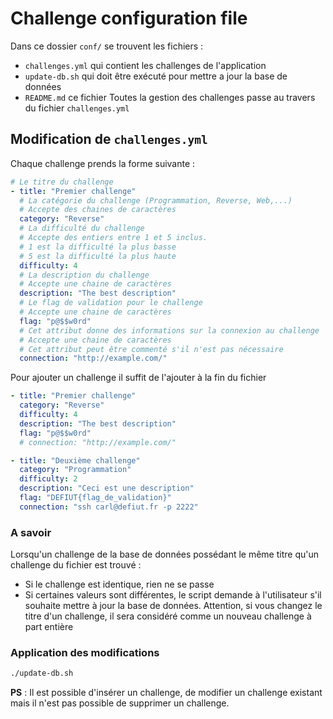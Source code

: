 # Challenge configuration file

Dans ce dossier `conf/` se trouvent les fichiers : 
- `challenges.yml` qui contient les challenges de l'application
- `update-db.sh` qui doit être exécuté pour mettre a jour la base de données
- `README.md` ce fichier
Toutes la gestion des challenges passe au travers du fichier `challenges.yml`

## Modification de `challenges.yml`
Chaque challenge prends la forme suivante :
```yml
# Le titre du challenge
- title: "Premier challenge"
  # La catégorie du challenge (Programmation, Reverse, Web,...)
  # Accepte des chaines de caractères
  category: "Reverse"
  # La difficulté du challenge
  # Accepte des entiers entre 1 et 5 inclus.
  # 1 est la difficulté la plus basse
  # 5 est la difficulté la plus haute
  difficulty: 4
  # La description du challenge
  # Accepte une chaine de caractères
  description: "The best description"
  # Le flag de validation pour le challenge
  # Accepte une chaine de caractères
  flag: "p@$$w0rd"
  # Cet attribut donne des informations sur la connexion au challenge
  # Accepte une chaine de caractères
  # Cet attribut peut être commenté s'il n'est pas nécessaire
  connection: "http://example.com/"
```

Pour ajouter un challenge il suffit de l'ajouter à la fin du fichier
```yml
- title: "Premier challenge"
  category: "Reverse"
  difficulty: 4
  description: "The best description"
  flag: "p@$$w0rd"
  # connection: "http://example.com/"

- title: "Deuxième challenge"
  category: "Programmation"
  difficulty: 2
  description: "Ceci est une description"
  flag: "DEFIUT{flag_de_validation}"
  connection: "ssh carl@defiut.fr -p 2222"
```

### A savoir
Lorsqu'un challenge de la base de données possédant le même titre qu'un challenge du fichier est trouvé : 
- Si le challenge est identique, rien ne se passe
- Si certaines valeurs sont différentes, le script demande à l'utilisateur s'il souhaite mettre à jour la base de données.
Attention, si vous changez le titre d'un challenge, il sera considéré comme un nouveau challenge à part entière

### Application des modifications

```bash
./update-db.sh 
```

**PS** : Il est possible d'insérer un challenge, de modifier un challenge existant mais il n'est pas possible de supprimer un challenge.